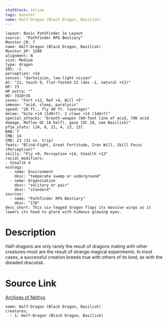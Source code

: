 ```yaml
---
statblock: inline
tags: monster
name: Half-Dragon (Black Dragon, Basilisk)
---
```

```statblock
layout: Basic Pathfinder 1e Layout
source:  "Pathfinder RPG Bestiary"
Monster_CR: 7
name: Half-Dragon (Black Dragon, Basilisk)
Monster_XP: 3200
alignment: N
size: Medium
type: dragon
INI: -1
perception: +14
senses: "darkvision, low-light vision"
AC: "21, touch 9, flat-footed 21 (dex -1, natural +12)"
HP: 73
HP_extra: ""
HD: 7d10+35
saves: "Fort +12, Ref +4, Will +5"
immune: "acid, sleep, paralysis"
speed: "20 ft., fly 40 ft. (average)"
melee: "bite +14 (1d8+7), 2 claws +14 (1d4+7)"
special_attacks: "breath weapon (60-foot line of acid, 7d6 acid damage, Reflex DC 18 half), gaze (DC 18, see Basilisk)"
pf1e_stats: [24, 8, 21, 4, 13, 13]
BAB: 7
CMB: 14
CMD: 23 (31 vs. trip)
feats: "Blind-Fight, Great Fortitude, Iron Will, Skill Focus (Perception)"
skills: "Fly +9, Perception +14, Stealth +13"
racial_modifiers:
- Stealth 4
ecology:
  - name: Environment
    desc: "temperate swamp or underground"
  - name: Organisation
    desc: "solitary or pair"
    desc: "standard"
sources:
  - name: "Pathfinder RPG Bestiary"
    desc: "170"
desc_short: This six-legged dragon flaps its massive wings as it lowers its head to glare with hideous glowing eyes.
```
# Description
Half-dragons are only rarely the result of dragons mating with other creatures-most are the result of strange magical experiments. In most cases, a successful creation breeds true with others of its kind, as with the dreaded dracolisk.
# Source Link
[Archives of Nethys](https://aonprd.com/MonsterDisplay.aspx?ItemName=Half-Dragon%20(Black%20Dragon%2C%20Basilisk))
```encounter-table
name: Half-Dragon (Black Dragon, Basilisk)
creatures:
  - 1: Half-Dragon (Black Dragon, Basilisk)
```

